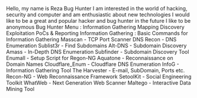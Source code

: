 Hello, my name is Reza Bug Hunter 
I am interested in the world of hacking, security and computer and am enthusiastic about new technologies 
I would like to be a great and popular hacker and bug hunter in the future
I like to be anonymous
Bug Hunter Menu :
Information Gathering
Mapping
Discovery
Exploitation
PoCs & Reporting
Information Gathering :
Basic Commands for Information Gathering
Masscan - TCP Port Scanner
DNS Recon - DNS Enumeration
Sublist3r - Find Subdomains
Alt-DNS - Subdomain Discovery
Amass - In-Depth DNS Enumeration
Subfinder - Subdomain Discovery Tool
Enumall - Setup Script for Regon-NG
Aquatone - Reconnaissance on Domain Names
Cloudflare_Enum - Cloudflare DNS Enumeration
InfoG - Information Gathering Tool
The Harvester - E-mail, SubDomain, Ports etc.
Recon-NG - Web Reconnaissance Framework
SetoolKit - Social Engineering Toolkit
WhatWeb - Next Generation Web Scanner
Maltego - Interactive Data Mining Tool
